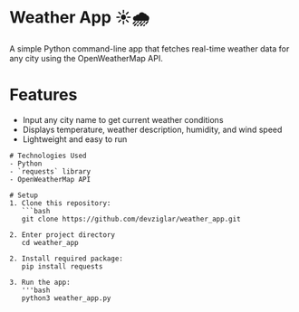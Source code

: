 # Weather App ☀️🌧️

A simple Python command-line app that fetches real-time weather data for any city using the OpenWeatherMap API.

# Features
- Input any city name to get current weather conditions
- Displays temperature, weather description, humidity, and wind speed
- Lightweight and easy to run
~~~~
# Technologies Used
- Python
- `requests` library
- OpenWeatherMap API

# Setup
1. Clone this repository:
   ```bash
   git clone https://github.com/devziglar/weather_app.git

2. Enter project directory
   cd weather_app

2. Install required package:
   pip install requests

3. Run the app:
   '''bash
   python3 weather_app.py
